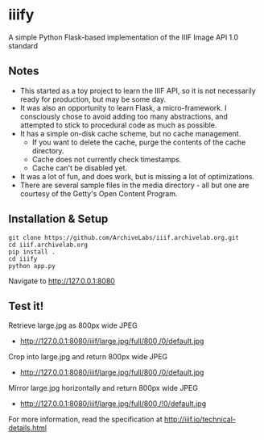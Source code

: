 # iiify
A simple Python Flask-based implementation of the IIIF Image API 1.0 standard

## Notes
* This started as a toy project to learn the IIIF API, so it is not necessarily ready for production, but may be some day.
* It was also an opportunity to learn Flask, a micro-framework. I consciously chose to avoid adding too many abstractions, and attempted to stick to procedural code as much as possible.
* It has a simple on-disk cache scheme, but no cache management.
  * If you want to delete the cache, purge the contents of the cache directory.
  * Cache does not currently check timestamps.
  * Cache can't be disabled yet.
* It was a lot of fun, and does work, but is missing a lot of optimizations.
* There are several sample files in the media directory - all but one are courtesy of the Getty's Open Content Program.

## Installation & Setup
```
git clone https://github.com/ArchiveLabs/iiif.archivelab.org.git
cd iiif.archivelab.org
pip install .
cd iiify
python app.py
```
Navigate to http://127.0.0.1:8080

## Test it!

Retrieve large.jpg as 800px wide JPEG
* http://127.0.0.1:8080/iiif/large.jpg/full/800,/0/default.jpg 

Crop into large.jpg and return 800px wide JPEG
* http://127.0.0.1:8080/iiif/large.jpg/full/800,/0/default.jpg 

Mirror large.jpg horizontally and return 800px wide JPEG
* http://127.0.0.1:8080/iiif/large.jpg/full/800,/!0/default.jpg 

For more information, read the specification at http://iiif.io/technical-details.html
